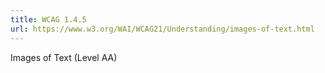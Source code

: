 ```yaml
---
title: WCAG 1.4.5
url: https://www.w3.org/WAI/WCAG21/Understanding/images-of-text.html
---
```

Images of Text (Level AA)